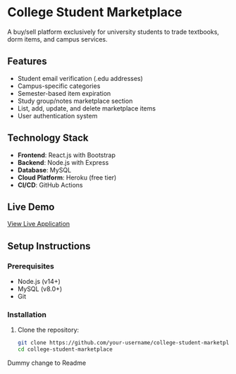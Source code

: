 # College Student Marketplace

A buy/sell platform exclusively for university students to trade textbooks, dorm items, and campus services.

## Features

- Student email verification (.edu addresses)
- Campus-specific categories
- Semester-based item expiration
- Study group/notes marketplace section
- List, add, update, and delete marketplace items
- User authentication system

## Technology Stack

- **Frontend**: React.js with Bootstrap
- **Backend**: Node.js with Express
- **Database**: MySQL
- **Cloud Platform**: Heroku (free tier)
- **CI/CD**: GitHub Actions

## Live Demo

[View Live Application](https://your-heroku-app-url.herokuapp.com)

## Setup Instructions

### Prerequisites

- Node.js (v14+)
- MySQL (v8.0+)
- Git

### Installation

1. Clone the repository:
   ```bash
   git clone https://github.com/your-username/college-student-marketplace.git
   cd college-student-marketplace

Dummy change to Readme